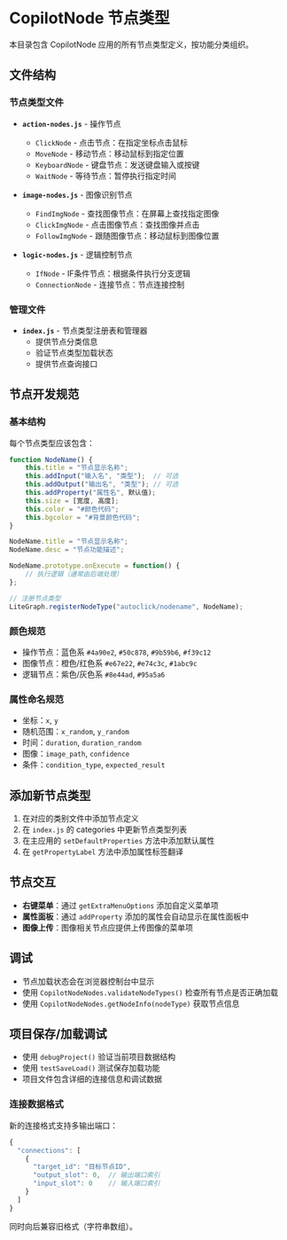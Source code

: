 # CopilotNode 节点类型

本目录包含 CopilotNode 应用的所有节点类型定义，按功能分类组织。

## 文件结构

### 节点类型文件

- **`action-nodes.js`** - 操作节点
  - `ClickNode` - 点击节点：在指定坐标点击鼠标
  - `MoveNode` - 移动节点：移动鼠标到指定位置
  - `KeyboardNode` - 键盘节点：发送键盘输入或按键
  - `WaitNode` - 等待节点：暂停执行指定时间

- **`image-nodes.js`** - 图像识别节点
  - `FindImgNode` - 查找图像节点：在屏幕上查找指定图像
  - `ClickImgNode` - 点击图像节点：查找图像并点击
  - `FollowImgNode` - 跟随图像节点：移动鼠标到图像位置

- **`logic-nodes.js`** - 逻辑控制节点
  - `IfNode` - IF条件节点：根据条件执行分支逻辑
  - `ConnectionNode` - 连接节点：节点连接控制

### 管理文件

- **`index.js`** - 节点类型注册表和管理器
  - 提供节点分类信息
  - 验证节点类型加载状态
  - 提供节点查询接口

## 节点开发规范

### 基本结构

每个节点类型应该包含：

```javascript
function NodeName() {
    this.title = "节点显示名称";
    this.addInput("输入名", "类型");  // 可选
    this.addOutput("输出名", "类型"); // 可选
    this.addProperty("属性名", 默认值);
    this.size = [宽度, 高度];
    this.color = "#颜色代码";
    this.bgcolor = "#背景颜色代码";
}

NodeName.title = "节点显示名称";
NodeName.desc = "节点功能描述";

NodeName.prototype.onExecute = function() {
    // 执行逻辑（通常由后端处理）
};

// 注册节点类型
LiteGraph.registerNodeType("autoclick/nodename", NodeName);
```

### 颜色规范

- 操作节点：蓝色系 `#4a90e2`, `#50c878`, `#9b59b6`, `#f39c12`
- 图像节点：橙色/红色系 `#e67e22`, `#e74c3c`, `#1abc9c`  
- 逻辑节点：紫色/灰色系 `#8e44ad`, `#95a5a6`

### 属性命名规范

- 坐标：`x`, `y`
- 随机范围：`x_random`, `y_random`
- 时间：`duration`, `duration_random`
- 图像：`image_path`, `confidence`
- 条件：`condition_type`, `expected_result`

## 添加新节点类型

1. 在对应的类别文件中添加节点定义
2. 在 `index.js` 的 categories 中更新节点类型列表
3. 在主应用的 `setDefaultProperties` 方法中添加默认属性
4. 在 `getPropertyLabel` 方法中添加属性标签翻译

## 节点交互

- **右键菜单**：通过 `getExtraMenuOptions` 添加自定义菜单项
- **属性面板**：通过 `addProperty` 添加的属性会自动显示在属性面板中
- **图像上传**：图像相关节点应提供上传图像的菜单项

## 调试

- 节点加载状态会在浏览器控制台中显示
- 使用 `CopilotNodeNodes.validateNodeTypes()` 检查所有节点是否正确加载
- 使用 `CopilotNodeNodes.getNodeInfo(nodeType)` 获取节点信息

## 项目保存/加载调试

- 使用 `debugProject()` 验证当前项目数据结构
- 使用 `testSaveLoad()` 测试保存加载功能
- 项目文件包含详细的连接信息和调试数据

### 连接数据格式

新的连接格式支持多输出端口：

```javascript
{
  "connections": [
    {
      "target_id": "目标节点ID",
      "output_slot": 0,  // 输出端口索引
      "input_slot": 0    // 输入端口索引
    }
  ]
}
```

同时向后兼容旧格式（字符串数组）。